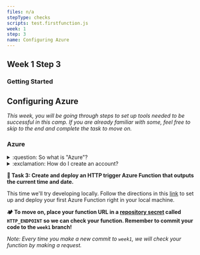 ```yaml
---
files: n/a
stepType: checks
scripts: test.firstfunction.js
week: 1
step: 3
name: Configuring Azure
---
```


## Week 1 Step 3

### Getting Started

## Configuring Azure

*This week, you will be going through steps to set up tools needed to be successful in this camp. If you are already familiar with some, feel free to skip to the end and complete the task to move on.*

### Azure

<details>
<summary>:question: So what is "Azure"?</summary>
    </br>
    
**According to Microsoft:**
> Azure is an ever-expanding set of cloud services to help your organization meet your business challenges. It’s the freedom to build, manage, and deploy applications on a massive, global network using your favorite tools and frameworks.
    
If you want to learn more about Azure and all its cloud applications, feel free to check out this [link](https://azure.microsoft.com/en-us/overview/what-is-azure/), an overview of its capabilities.
<br><br/>
</details>

<details>
<summary>:exclamation: How do I create an account?</summary>
    </br>
    
To create an Azure account, go to: https://azure.microsoft.com/en-us/free/ and press **Start free** to be relocated to a signup page. After signing in with your Microsoft account and filling in your personal details, you will be asked to add a credit card. Rest assured, this is only for security purposes (preventing multiple free accounts per person), and **you won't be charged** unless you choose to buy a premium account, which we do not need for this course. 

If you need some help navigating Azure, check out this super helpful [resource](https://azure.microsoft.com/en-us/get-started/) provided by Microsoft.
<br><br/>
</details>


**:pencil: Task 3: Create and deploy an HTTP trigger Azure Function that outputs the current time and date.**

This time we'll try developing locally. Follow the directions in this [link](https://docs.microsoft.com/en-us/azure/azure-functions/functions-develop-local) to set up and deploy your first Azure Function right in your local machine.

**:camping: To move on, place your function URL in a [repository secret](https://docs.github.com/en/actions/reference/encrypted-secrets#creating-encrypted-secrets-for-a-repository) called `HTTP_ENDPOINT` so we can check your function. Remember to commit your code to the `week1` branch!**

*Note: Every time you make a new commit to `week1`, we will check your function by making a request.*
